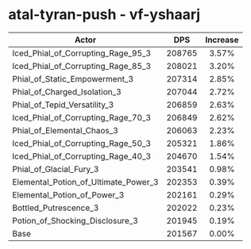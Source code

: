 # atal-tyran-push - vf-yshaarj
| Actor | DPS | Increase |
|---|:---:|:---:|
|Iced_Phial_of_Corrupting_Rage_95_3|208765|3.57%|
|Iced_Phial_of_Corrupting_Rage_85_3|208021|3.20%|
|Phial_of_Static_Empowerment_3|207314|2.85%|
|Phial_of_Charged_Isolation_3|207044|2.72%|
|Phial_of_Tepid_Versatility_3|206859|2.63%|
|Iced_Phial_of_Corrupting_Rage_70_3|206849|2.62%|
|Phial_of_Elemental_Chaos_3|206063|2.23%|
|Iced_Phial_of_Corrupting_Rage_50_3|205321|1.86%|
|Iced_Phial_of_Corrupting_Rage_40_3|204670|1.54%|
|Phial_of_Glacial_Fury_3|203541|0.98%|
|Elemental_Potion_of_Ultimate_Power_3|202353|0.39%|
|Elemental_Potion_of_Power_3|202161|0.29%|
|Bottled_Putrescence_3|202022|0.23%|
|Potion_of_Shocking_Disclosure_3|201945|0.19%|
|Base|201567|0.00%|
